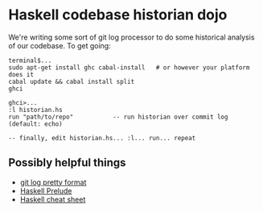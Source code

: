 # Haskell codebase historian dojo

We're writing some sort of git log processor to do some historical analysis of our codebase. To get going:

    terminal$...
    sudo apt-get install ghc cabal-install   # or however your platform does it
    cabal update && cabal install split
    ghci

    ghci>...
    :l historian.hs
    run "path/to/repo"           -- run historian over commit log (default: echo)

    -- finally, edit historian.hs... :l... run... repeat

## Possibly helpful things

 - [git log pretty format](https://www.kernel.org/pub/software/scm/git/docs/git-log.html#_pretty_formats)
 - [Haskell Prelude](http://hackage.haskell.org/package/base-4.7.0.1/docs/Prelude.html)
 - [Haskell cheat sheet](http://cheatsheet.codeslower.com/CheatSheet.pdf)
